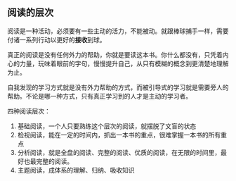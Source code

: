 ## 阅读的层次

阅读是一种活动，必须要有一些主动的活力，不能被动。就跟棒球捕手一样，需要付诸一系列行动以更好的**接收**到球。

真正的阅读是没有任何外力的帮助，你就是要读这本书。你什么都没有，只凭着内心的力量，玩味着眼前的字句，慢慢提升自己，从只有模糊的概念到更清楚地理解为止。

自我发现的学习方式就是没有外力帮助的方式，而被引导式的学习就是需要旁人的帮助。不论是哪一种方式，只有真正学习到的人才是主动的学习者。

四种阅读层次：
1. 基础阅读，一个人只要熟练这个层次的阅读，就摆脱了文盲的状态
2. 检视阅读，能在一定的时间内，抓出一本书的重点，很难掌握一本书的所有重点
3. 分析阅读，就是全盘的阅读、完整的阅读、优质的阅读，在无限的时间里，最好也最完整的阅读。
4. 主题阅读，成体系的理解、归纳、吸收知识
